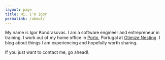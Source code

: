 ```yaml
---
layout: page
title: Hi, I'm Igor
permalink: /about/
---
```


My name is Igor Kondrasovas. I am a software engineer and entrepreneur in training. I work out of my home office in [Porto](http://www.cm-porto.pt/cidade), Portugal at [Otimize Nesting](http://www.otimizenesting.com). I blog about things I am experiencing and hopefully worth sharing.

If you just want to contact me, go ahead!.
